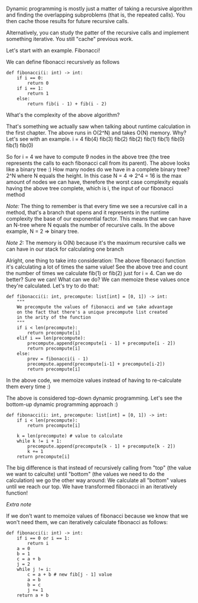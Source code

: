 Dynamic programming is mostly just a matter of taking a recursive
algorithm and finding the overlapping subproblems (that is, the repeated
calls). You then cache those results for future recursive calls.

Alternatively, you can study the patter of the recursive calls and implement
something iterative. You still "cache" previous work.

Let's start with an example. Fibonacci!

We can define fibonacci recursively as follows

```
def fibonacci(i: int) -> int:
	if i == 0:
		return 0
	if i == 1:
		return 1
	else:
		return fib(i - 1) + fib(i - 2)
```

What's the complexity of the above algorithm?

That's something we actually saw when talking about runtime calculation in 
the first chapter. The above runs in O(2^N) and takes O(N) memory.
Why?
Let's see with an example. i = 4
					fib(4) 
			fib(3) 			  fib(2)
		fib(2)	  	fib(1)	fib(1)	  fib(0)
  fib(1)  fib(0)   


So for i = 4 we have to compute 9 nodes in the above tree (the tree represents
the calls to each fibonacci call from its parent). The above looks like a binary tree :)
How many nodes do we have in a complete binary tree? 2^N where N equals the height. In this case
N = 4 => 2^4 = 16 is the max amount of nodes we can have, therefore the worst case complexity 
equals having the above tree complete, which is i, the input of our fibonacci method

*Note:* The thing to remember is that every time we see a recursive call in a method, that's a
branch that opens and it represents in the runtime complexity the base of our exponential factor. 
This means that we can have an N-tree where N equals the number of recursive calls. In the above
example, N = 2 => binary tree. 

*Note 2:* The memory is O(N) because it's the maximum recursive calls we can have in our stack 
for calculating one branch


Alright, one thing to take into consideration: The above fibonacci function it's calculating
a lot of times the same value! See the above tree and count the number of times we calculate 
fib(1) or fib(2) just for i = 4. Can we do better? Sure we can! What can we do? We can memoize
these values once they're calculated. Let's try to do that:


```
def fibonacci(i: int, precompute: list[int] = [0, 1]) -> int:
	"""
	We precompute the values of fibonacci and we take advantage
	on the fact that there's a unique precompute list created
	in the arity of the function
	"""
	if i < len(precompute):
		return precompute[i]
	elif i == len(precompute):
		precompute.append(precompute[i - 1] + precompute[i - 2])
		return precompute[i]
	else:
		prev = fibonacci(i - 1)
		precompute.append(precompute[i-1] + precompute[i-2])
		return precompute[i]
```


In the above code, we memoize values instead of having to re-calculate them every time :)

The above is considered top-down dynamic programming. Let's see the bottom-up dynamic programming approach :)

```
def fibonacci(i: int, precompute: list[int] = [0, 1]) -> int:
	if i < len(precompute):
		return precompute[i]
	
	k = len(precompute) # value to calculate
	while k != i + 1:
		precompute.append(precompute[k - 1] + precompute[k - 2])
		k += 1
	return precompute[i]

```

The big difference is that instead of recursively calling from "top" (the value we want to calculte) until "bottom"
(the values we need to do the calculation) we go the other way around: We calculate all "bottom" values until we reach
our top. We have transformed fibonacci in an iteratively function!


*Extra note*

If we don't want to memoize values of fibonacci because we know that we won't need them, we can iteratively 
calculate fibonacci as follows:
```
def fibonacci(i: int) -> int:
	if i == 0 or i == 1:
		return i
	a = 0
	b = 1
	c = a + b
	j = 2
	while j != i:
		c = a + b # new fib[j - 1] value
		a = b
		b = c
		j += 1
	return a + b
```
